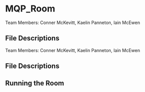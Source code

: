 # MQP_Room
Team Members: Conner McKevitt, Kaelin Panneton, Iain McEwen

## File Descriptions
Team Members: Conner McKevitt, Kaelin Panneton, Iain McEwen

## File Descriptions

## Running the Room 

